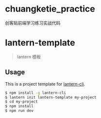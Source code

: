 # chuangketie_practice
创客贴前端学习练习实战代码


# lantern-template

> lantern 模板

## Usage

This is a project template for [lantern-cli](https://github.com/ssfe-team/lantern-cli).

``` bash
$ npm install -g lantern-cli
$ lantern init lantern-template my-project
$ cd my-project
$ npm install
$ npm run dev
```
